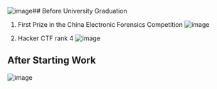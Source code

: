 ![image](https://github.com/Scripterdoge/Resume.md/assets/54847959/fe9f4f5d-adde-45e5-ad08-49be8441db4c)## Before University Graduation
1. First Prize in the China Electronic Forensics Competition
![image](https://github.com/Scripterdoge/Resume.md/assets/54847959/fa98d46a-95a9-4ee4-a3ff-074a1cba14f9)

2. Hacker CTF rank 4
![image](https://github.com/Scripterdoge/Resume.md/assets/54847959/0b2786af-f421-49cb-9158-0336376f31e4)

## After Starting Work
![image](https://github.com/Scripterdoge/Resume.md/assets/54847959/c4019269-e5f6-474a-ace7-491204203bad)

